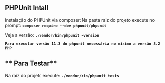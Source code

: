 ## **PHPUnit Intall**

Instalação do PHPUnit via composer:
Na pasta raiz do projeto execute no prompt:
**`composer require --dev phpunit/phpunit`**

Veja a versão:
**`./vendor/bin/phpunit –version`**

**`Para executar versão 11.3 do phpunit necessária no mínimo a versão 8.2 PHP`**

## ** Para Testar**
Na raiz do projeto execute:
**`./vendor/bin/phpunit tests`**